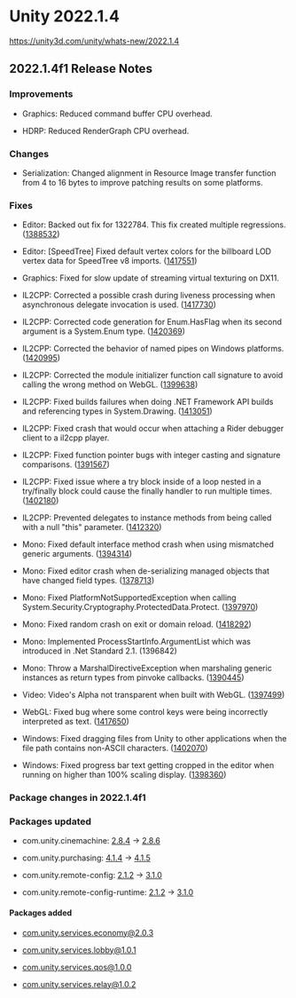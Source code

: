 # Unity 2022.1.4
https://unity3d.com/unity/whats-new/2022.1.4

## 2022.1.4f1 Release Notes


### Improvements
<ul>
<li><p>Graphics: Reduced command buffer CPU overhead.</p></li>
<li><p>HDRP: Reduced RenderGraph CPU overhead.</p></li>
</ul>

### Changes
<ul>
<li>Serialization: Changed alignment in Resource Image transfer function from 4 to 16 bytes to improve patching results on some platforms.</li>
</ul>

### Fixes
<ul>
<li><p>Editor: Backed out fix for 1322784. This fix created multiple regressions. (<a href="https://issuetracker.unity3d.com/issues/core-render-pipeline-argumentexception-cant-save-an-immutable-prefab">1388532</a>)</p></li>
<li><p>Editor: [SpeedTree] Fixed default vertex colors for the billboard LOD vertex data for SpeedTree v8 imports. (<a href="https://issuetracker.unity3d.com/issues/speedtree-speedtreeimporter-misses-assigning-a-proper-colour-to-billboard-vertices-resulting-in-them-being-multi-coloured">1417551</a>)</p></li>
<li><p>Graphics: Fixed for slow update of streaming virtual texturing on DX11.</p></li>
<li><p>IL2CPP: Corrected a possible crash during liveness processing when asynchronous delegate invocation is used. (<a href="https://issuetracker.unity3d.com/issues/crash-when-running-garbagecollectsharedassets">1417730</a>)</p></li>
<li><p>IL2CPP: Corrected code generation for Enum.HasFlag when its second argument is a System.Enum type. (<a href="https://issuetracker.unity3d.com/issues/mobile-il2cpp-build-fails-when-using-custom-script-and-target-architecture-arm64-is-selected">1420369</a>)</p></li>
<li><p>IL2CPP: Corrected the behavior of named pipes on Windows platforms. (<a href="https://issuetracker.unity3d.com/issues/il2cpp-platformnotsupportedexception-when-instantiating-a-system-dot-io-dot-pipes-dot-namedpipeclientstream">1420995</a>)</p></li>
<li><p>IL2CPP: Corrected the module initializer function call signature to avoid calling the wrong method on WebGL. (<a href="https://issuetracker.unity3d.com/issues/webgl-player-freezes-on-startup-when-calling-getmonomanagerptr">1399638</a>)</p></li>
<li><p>IL2CPP: Fixed builds failures when doing .NET Framework API builds and referencing types in System.Drawing. (<a href="https://issuetracker.unity3d.com/issues/il2cpp-build-fails-when-using-net-framework-api-compatibility">1413051</a>)</p></li>
<li><p>IL2CPP: Fixed crash that would occur when attaching a Rider debugger client to a il2cpp player.</p></li>
<li><p>IL2CPP: Fixed function pointer bugs with integer casting and signature comparisons. (<a href="https://issuetracker.unity3d.com/issues/urp-il2cpp-build-fails-with-buildfailedexception-and-bee-library-errors-when-building-with-il2cpp-scripting-backend-enabled">1391567</a>)</p></li>
<li><p>IL2CPP: Fixed issue where a try block inside of a loop nested in a try/finally block could cause the finally handler to run multiple times. (<a href="https://issuetracker.unity3d.com/issues/objectdisposedexception-is-caught-when-an-unused-variable-is-declared-in-the-using-statement">1402180</a>)</p></li>
<li><p>IL2CPP: Prevented delegates to instance methods from being called with a null "this" parameter. (<a href="https://issuetracker.unity3d.com/issues/memory-corruption-on-macos-slash-ios-slash-tvos">1412320</a>)</p></li>
<li><p>Mono: Fixed default interface method crash when using mismatched generic arguments. (<a href="https://issuetracker.unity3d.com/issues/crash-on-assertion-condition-is-ok-error-not-met-when-entering-the-play-mode">1394314</a>)</p></li>
<li><p>Mono: Fixed editor crash when de-serializing managed objects that have changed field types. (<a href="https://issuetracker.unity3d.com/issues/m1-crash-with-star-assertion-at-handle-dot-c-446-condition-m-class-is-valuetype-klass-not-met-when-deserializing-data">1378713</a>)</p></li>
<li><p>Mono: Fixed PlatformNotSupportedException when calling System.Security.Cryptography.ProtectedData.Protect. (<a href="https://issuetracker.unity3d.com/issues/platformnotsupportedexception-is-thrown-when-using-system-dot-security">1397970</a>)</p></li>
<li><p>Mono: Fixed random crash on exit or domain reload. (<a href="https://issuetracker.unity3d.com/issues/editor-crashes-intermittently-on-mono-object-isinst-when-closing-it-in-batch-mode-or-when-building">1418292</a>)</p></li>
<li><p>Mono: Implemented ProcessStartInfo.ArgumentList which was introduced in .Net Standard 2.1. (1396842)</p></li>
<li><p>Mono: Throw a MarshalDirectiveException when marshaling generic instances as return types from pinvoke callbacks. (<a href="https://issuetracker.unity3d.com/issues/unity-crashes-when-calling-marshal-dot-getfunctionpointerfordelegate-on-a-delegate-with-a-nullable-return-value">1390445</a>)</p></li>
<li><p>Video: Video's Alpha not transparent when built with WebGL. (<a href="https://issuetracker.unity3d.com/issues/videos-alpha-not-transparent-when-built-with-webgl">1397499</a>)</p></li>
<li><p>WebGL: Fixed bug where some control keys were being incorrectly interpreted as text. (<a href="https://issuetracker.unity3d.com/issues/webgl-return-key-is-captured-as-the-string-enter-when-using-keyboard-dot-ontextinput">1417650</a>)</p></li>
<li><p>Windows: Fixed dragging files from Unity to other applications when the file path contains non-ASCII characters. (<a href="https://issuetracker.unity3d.com/issues/win11-file-not-found-is-thrown-in-a-code-editor-when-dragging-a-file-from-editor-that-has-a-non-unicode-symbol-in-the-path">1402070</a>)</p></li>
<li><p>Windows: Fixed progress bar text getting cropped in the editor when running on higher than 100% scaling display. (<a href="https://issuetracker.unity3d.com/issues/high-display-scale-percentage-crops-text-in-status-window">1398360</a>)</p></li>
</ul>

### Package changes in 2022.1.4f1

### Packages updated
<ul>
<li><p>com.unity.cinemachine: <a href="https://docs.unity3d.com/Packages/com.unity.cinemachine@2.8//changelog/CHANGELOG.html">2.8.4</a> → <a href="https://docs.unity3d.com/Packages/com.unity.cinemachine@2.8//changelog/CHANGELOG.html">2.8.6</a></p></li>
<li><p>com.unity.purchasing: <a href="https://docs.unity3d.com/Packages/com.unity.purchasing@4.1//changelog/CHANGELOG.html">4.1.4</a> → <a href="https://docs.unity3d.com/Packages/com.unity.purchasing@4.1//changelog/CHANGELOG.html">4.1.5</a></p></li>
<li><p>com.unity.remote-config: <a href="https://docs.unity3d.com/Packages/com.unity.remote-config@2.1//changelog/CHANGELOG.html">2.1.2</a> → <a href="https://docs.unity3d.com/Packages/com.unity.remote-config@3.1//changelog/CHANGELOG.html">3.1.0</a></p></li>
<li><p>com.unity.remote-config-runtime: <a href="https://docs.unity3d.com/Packages/com.unity.remote-config-runtime@2.1//changelog/CHANGELOG.html">2.1.2</a> → <a href="https://docs.unity3d.com/Packages/com.unity.remote-config-runtime@3.1//changelog/CHANGELOG.html">3.1.0</a></p></li>
</ul>

#### Packages added
<ul>
<li><p><a href="https://docs.unity3d.com/Packages/com.unity.services.economy@2.0//changelog/CHANGELOG.html">com.unity.services.economy@2.0.3</a></p></li>
<li><p><a href="https://docs.unity3d.com/Packages/com.unity.services.lobby@1.0//changelog/CHANGELOG.html">com.unity.services.lobby@1.0.1</a></p></li>
<li><p><a href="https://docs.unity3d.com/Packages/com.unity.services.qos@1.0//changelog/CHANGELOG.html">com.unity.services.qos@1.0.0</a></p></li>
<li><p><a href="https://docs.unity3d.com/Packages/com.unity.services.relay@1.0//changelog/CHANGELOG.html">com.unity.services.relay@1.0.2</a></p></li>
</ul>

